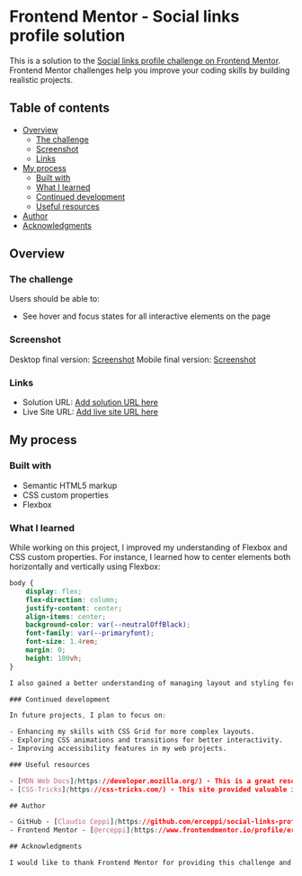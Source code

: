 # Frontend Mentor - Social links profile solution

This is a solution to the [Social links profile challenge on Frontend Mentor](https://www.frontendmentor.io/challenges/social-links-profile-UG32l9m6dQ). Frontend Mentor challenges help you improve your coding skills by building realistic projects. 

## Table of contents

- [Overview](#overview)
  - [The challenge](#the-challenge)
  - [Screenshot](#screenshot)
  - [Links](#links)
- [My process](#my-process)
  - [Built with](#built-with)
  - [What I learned](#what-i-learned)
  - [Continued development](#continued-development)
  - [Useful resources](#useful-resources)
- [Author](#author)
- [Acknowledgments](#acknowledgments)

## Overview

### The challenge

Users should be able to:

- See hover and focus states for all interactive elements on the page

### Screenshot

Desktop final version: [Screenshot](/design/final-desktop.jpeg)
Mobile final version: [Screenshot](/design/final-mobile.jpeg)

### Links

- Solution URL: [Add solution URL here](https://github.com/erceppi/social-links-profile)
- Live Site URL: [Add live site URL here](http://erceppi.github.io/social-links-profile/)

## My process

### Built with

- Semantic HTML5 markup
- CSS custom properties
- Flexbox

### What I learned

While working on this project, I improved my understanding of Flexbox and CSS custom properties. For instance, I learned how to center elements both horizontally and vertically using Flexbox:

```css
body {
    display: flex;
    flex-direction: column;
    justify-content: center;
    align-items: center;
    background-color: var(--neutralOffBlack);
    font-family: var(--primaryfont);
    font-size: 1.4rem;
    margin: 0;
    height: 100vh;
}

I also gained a better understanding of managing layout and styling for responsive design.

### Continued development

In future projects, I plan to focus on:

- Enhancing my skills with CSS Grid for more complex layouts.
- Exploring CSS animations and transitions for better interactivity.
- Improving accessibility features in my web projects.

### Useful resources

- [MDN Web Docs](https://developer.mozilla.org/) - This is a great resource for learning about various web technologies and best practices.
- [CSS-Tricks](https://css-tricks.com/) - This site provided valuable insights into Flexbox and CSS custom properties.

## Author

- GitHub - [Claudio Ceppi](https://github.com/erceppi/social-links-profile)
- Frontend Mentor - [@erceppi](https://www.frontendmentor.io/profile/erceppi)

## Acknowledgments

I would like to thank Frontend Mentor for providing this challenge and the community for their support and feedback.
